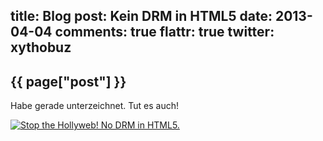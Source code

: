 title: Blog
post: Kein DRM in HTML5
date: 2013-04-04
comments: true
flattr: true
twitter: xythobuz
---

## {{ page["post"] }}
<!--%
from datetime import datetime
date = datetime.strptime(page["date"], "%Y-%m-%d").strftime("%B %d, %Y")
print "*Posted at %s.*" % date
%-->

Habe gerade unterzeichnet. Tut es auch!

[![Stop the Hollyweb! No DRM in HTML5.][f1s]][f1]

 [f1s]: http://static.fsf.org/dbd/hollywebshare.jpeg
 [f1]: http://www.defectivebydesign.org/no-drm-in-html5
